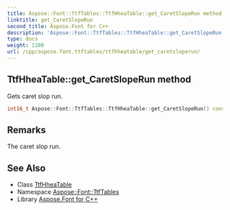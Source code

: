 ```yaml
---
title: Aspose::Font::TtfTables::TtfHheaTable::get_CaretSlopeRun method
linktitle: get_CaretSlopeRun
second_title: Aspose.Font for C++
description: 'Aspose::Font::TtfTables::TtfHheaTable::get_CaretSlopeRun method. Gets caret slop run in C++.'
type: docs
weight: 1100
url: /cpp/aspose.font.ttftables/ttfhheatable/get_caretsloperun/
---
```

## TtfHheaTable::get_CaretSlopeRun method


Gets caret slop run.

```cpp
int16_t Aspose::Font::TtfTables::TtfHheaTable::get_CaretSlopeRun() const
```

## Remarks


The caret slop run.
## See Also

* Class [TtfHheaTable](../)
* Namespace [Aspose::Font::TtfTables](../../)
* Library [Aspose.Font for C++](../../../)
